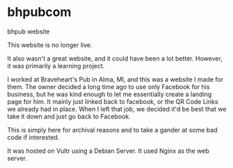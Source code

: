 # bhpubcom
bhpub website

This website is no longer live.

It also wasn't a great website, and it could have been a lot better. However, it was primarily a learning project.

I worked at Braveheart's Pub in Alma, MI, and this was a website I made for them. The owner decided a long time ago to use only Facebook for his business, 
but he was kind enough to let me essentially create a landing page for him. It mainly just linked back to facebook, or the QR Code Links we already had in place.
When I left that job, we decided it'd be best that we take it down and just go back to Facebook. 

This is simply here for archival reasons and to take a gander at some bad code if interested. 

It was hosted on Vultr using a Debian Server. It used Nginx as the web server.
